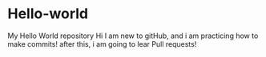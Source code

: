 # Hello-world
My Hello World repository
Hi I am new to gitHub, and i am practicing how to make commits!
after this, i am going to lear Pull requests!
